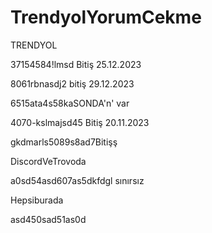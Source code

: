 # TrendyolYorumCekme
TRENDYOL

37154584!lmsd Bitiş 25.12.2023

8061rbnasdj2 bitiş 29.12.2023

6515ata4s58kaSONDA'n' var

4070-kslmajsd45 Bitiş 20.11.2023

gkdmarls5089s8ad7Bitişş

DiscordVeTrovoda

a0sd54asd607as5dkfdgl sınırsız

Hepsiburada

asd450sad51as0d
